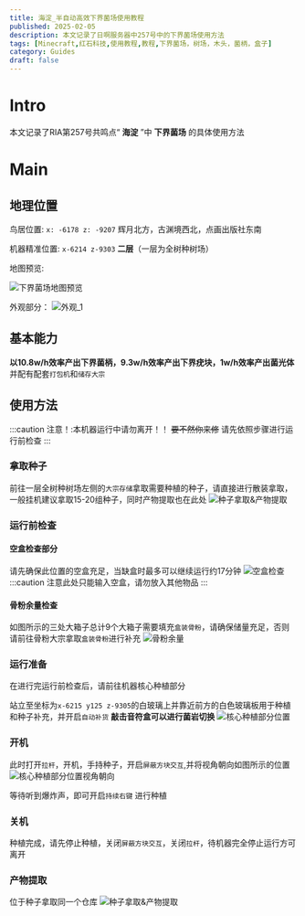 ```yaml
---
title: 海淀_半自动高效下界菌场使用教程
published: 2025-02-05
description: 本文记录了日啊服务器中257号中的下界菌场使用方法
tags: [Minecraft,红石科技,使用教程,教程,下界菌场，树场，木头，菌柄，盒子]
category: Guides
draft: false
---
```


# Intro
本文记录了RIA第257号共鸣点“ **海淀** ”中 **下界菌场** 的具体使用方法

# Main
## 地理位置
鸟居位置: `x: -6178 z: -9207` 辉月北方，古渊境西北，点画出版社东南

机器精准位置: `x-6214 z-9303` **二层**（一层为全树种树场）

地图预览:

<img src="https://i0.hdslb.com/bfs/article/2a9978014aad36491da8b5abc3d057c4452972510.png" referrerpolicy="no-referrer" alt="下界菌场地图预览">

外观部分：
<img src="https://i0.hdslb.com/bfs/article/4a37ded80b57357015c0dbe163f918ca452972510.png" referrerpolicy="no-referrer" alt="外观_1">

## 基本能力
**以10.8w/h效率产出下界菌柄，9.3w/h效率产出下界疣块，1w/h效率产出菌光体** 并配有配套`打包机`和`储存大宗`

## 使用方法
:::caution
注意！:本机器运行中请勿离开！！ ~~要不然你来修~~ 请先依照步骤进行运行前检查
:::

### 拿取种子
前往一层全树种树场左侧的`大宗存储`拿取需要种植的种子，请直接进行散装拿取，一般挂机建议拿取15-20组种子，同时产物提取也在此处
<img src="https://i0.hdslb.com/bfs/article/78ca598fe1646568afbc9d58016f5331452972510.png" referrerpolicy="no-referrer" alt="种子拿取&产物提取">

### 运行前检查
#### 空盒检查部分
请先确保此位置的空盒充足，当缺盒时最多可以继续运行约17分钟
<img src="https://i0.hdslb.com/bfs/article/04dc5db5f3cc35d1de33f70e379f5073452972510.png" referrerpolicy="no-referrer" alt="空盒检查">
:::caution
注意此处只能输入空盒，请勿放入其他物品
:::

#### 骨粉余量检查
如图所示的三处大箱子总计9个大箱子需要填充`盒装骨粉`，请确保储量充足，否则请前往骨粉大宗拿取`盒装骨粉`进行补充
<img src="https://i0.hdslb.com/bfs/article/3d4202c730603700b30f914daa3c5d98452972510.png" referrerpolicy="no-referrer" alt="骨粉余量">

### 运行准备
在进行完运行前检查后，请前往机器核心种植部分

站立至坐标为`x-6215 y125 z-9305`的白玻璃上并靠近前方的白色玻璃板用于种植和种子补充，并开启`自动补货` **敲击音符盒可以进行菌岩切换**
<img src="https://i0.hdslb.com/bfs/article/920d89cd81ec730070b65d6fe32c69bb452972510.png" referrerpolicy="no-referrer" alt="核心种植部分位置">

### 开机
此时打开`拉杆`，开机，手持种子，开启`屏蔽方块交互`,并将视角朝向如图所示的位置
<img src="https://i0.hdslb.com/bfs/article/f1532dcef9da38e8949b47a7dc739ecc452972510.png" referrerpolicy="no-referrer" alt="核心种植部分位置视角朝向">

等待听到爆炸声，即可开启`持续右键` 进行种植

### 关机
种植完成，请先停止种植，关闭`屏蔽方块交互`，关闭`拉杆`，待机器完全停止运行方可离开

### 产物提取
位于种子拿取同一个仓库
<img src="https://i0.hdslb.com/bfs/article/78ca598fe1646568afbc9d58016f5331452972510.png" referrerpolicy="no-referrer" alt="种子拿取&产物提取">
